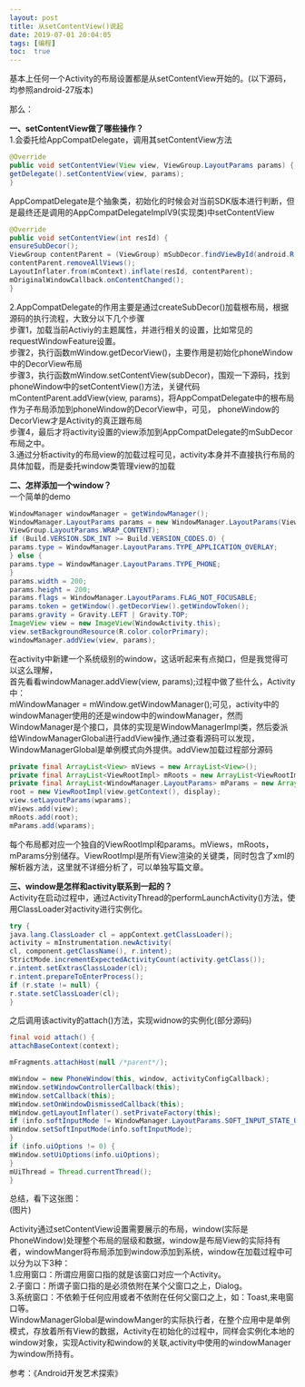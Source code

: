 ```yaml
---
layout: post
title: 从setContentView()说起
date: 2019-07-01 20:04:05
tags: [编程]
toc:  true
---
```

基本上任何一个Activity的布局设置都是从setContentView开始的。(以下源码，均参照android-27版本)  

那么：  

**一、setContentView做了哪些操作？**  
1.会委托给AppCompatDelegate，调用其setContentView方法  
```java
@Override
public void setContentView(View view, ViewGroup.LayoutParams params) {
getDelegate().setContentView(view, params);
}
```
AppCompatDelegate是个抽象类，初始化的时候会对当前SDK版本进行判断，但是最终还是调用的AppCompatDelegateImplV9(实现类)中setContentView  
```java
@Override
public void setContentView(int resId) {
ensureSubDecor();
ViewGroup contentParent = (ViewGroup) mSubDecor.findViewById(android.R.id.content);
contentParent.removeAllViews();
LayoutInflater.from(mContext).inflate(resId, contentParent);
mOriginalWindowCallback.onContentChanged();
}
```
2.AppCompatDelegate的作用主要是通过createSubDecor()加载根布局，根据源码的执行流程，大致分以下几个步骤  
步骤1，加载当前Activiy的主题属性，并进行相关的设置，比如常见的requestWindowFeature设置。  
步骤2，执行函数mWindow.getDecorView()，主要作用是初始化phoneWindow中的DecorView布局  
步骤3，执行函数mWindow.setContentView(subDecor)，围观一下源码，找到phoneWindow中的setContentView()方法，关键代码
mContentParent.addView(view, params)，将AppCompatDelegate中的根布局作为子布局添加到phoneWindow的DecorView中，可见，
phoneWindow的DecorView才是Activity的真正跟布局  
步骤4，最后才将activity设置的view添加到AppCompatDelegate的mSubDecor布局之中。  
3.通过分析activity的布局view的加载过程可见，activity本身并不直接执行布局的具体加载，而是委托window类管理view的加载  

**二、怎样添加一个window？**  
一个简单的demo  
```java
WindowManager windowManager = getWindowManager();
WindowManager.LayoutParams params = new WindowManager.LayoutParams(ViewGroup.LayoutParams.WRAP_CONTENT,
ViewGroup.LayoutParams.WRAP_CONTENT);
if (Build.VERSION.SDK_INT >= Build.VERSION_CODES.O) {
params.type = WindowManager.LayoutParams.TYPE_APPLICATION_OVERLAY;
} else {
params.type = WindowManager.LayoutParams.TYPE_PHONE;
}
params.width = 200;
params.height = 200;
params.flags = WindowManager.LayoutParams.FLAG_NOT_FOCUSABLE;
params.token = getWindow().getDecorView().getWindowToken();
params.gravity = Gravity.LEFT | Gravity.TOP;
ImageView view = new ImageView(WindowActivity.this);
view.setBackgroundResource(R.color.colorPrimary);
windowManager.addView(view, params);
```
在activity中新建一个系统级别的window，这话听起来有点拗口，但是我觉得可以这么理解，  
首先看看windowManager.addView(view, params);过程中做了些什么，Activity中：  
mWindowManager = mWindow.getWindowManager();可见，activity中的windowManager使用的还是window中的windowManager，然而WindowManager是个接口，具体的实现是WindowManagerImpl类，然后委派给WindowManagerGlobal进行addView操作,通过查看源码可以发现，WindowManagerGlobal是单例模式向外提供。addView加载过程部分源码  
```java
private final ArrayList<View> mViews = new ArrayList<View>();
private final ArrayList<ViewRootImpl> mRoots = new ArrayList<ViewRootImpl>();
private final ArrayList<WindowManager.LayoutParams> mParams = new ArrayList<WindowManager.LayoutParams>();
root = new ViewRootImpl(view.getContext(), display);
view.setLayoutParams(wparams);
mViews.add(view);
mRoots.add(root);
mParams.add(wparams);
```
每个布局都对应一个独自的ViewRootImpl和params。mViews，mRoots，mParams分别储存。ViewRootImpl是所有View渲染的关键类，同时包含了xml的解析器方法，这里就不详细分析了，可以单独写篇文章。  

**三、window是怎样和activity联系到一起的？**  
Activity在启动过程中，通过ActivityThread的performLaunchActivity()方法，使用ClassLoader对activity进行实例化。  
```java
try {
java.lang.ClassLoader cl = appContext.getClassLoader();
activity = mInstrumentation.newActivity(
cl, component.getClassName(), r.intent);
StrictMode.incrementExpectedActivityCount(activity.getClass());
r.intent.setExtrasClassLoader(cl);
r.intent.prepareToEnterProcess();
if (r.state != null) {
r.state.setClassLoader(cl);
}
```
之后调用该activity的attach()方法，实现widnow的实例化(部分源码)  
```java
final void attach() {
attachBaseContext(context);

mFragments.attachHost(null /*parent*/);

mWindow = new PhoneWindow(this, window, activityConfigCallback);
mWindow.setWindowControllerCallback(this);
mWindow.setCallback(this);
mWindow.setOnWindowDismissedCallback(this);
mWindow.getLayoutInflater().setPrivateFactory(this);
if (info.softInputMode != WindowManager.LayoutParams.SOFT_INPUT_STATE_UNSPECIFIED) {
mWindow.setSoftInputMode(info.softInputMode);
}
if (info.uiOptions != 0) {
mWindow.setUiOptions(info.uiOptions);
}
mUiThread = Thread.currentThread();
}
```
总结，看下这张图：  
(图片)  

Activity通过setContentView设置需要展示的布局，window(实际是PhoneWindow)处理整个布局的层级和数据，window是布局View的实际持有者，windowManger将布局添加到window添加到系统，window在加载过程中可以分为以下3种：  
1.应用窗口：所谓应用窗口指的就是该窗口对应一个Activity。  
2.子窗口：所谓子窗口指的是必须依附在某个父窗口之上，Dialog。  
3.系统窗口：不依赖于任何应用或者不依附在任何父窗口之上，如：Toast,来电窗口等。  
WindowManagerGlobal是windowManger的实际执行者，在整个应用中是单例模式，存放着所有View的数据，Activity在初始化的过程中，同样会实例化本地的window对象，实现Activity和window的关联,activity中使用的windowManager为window所持有。  



参考：《Android开发艺术探索》

